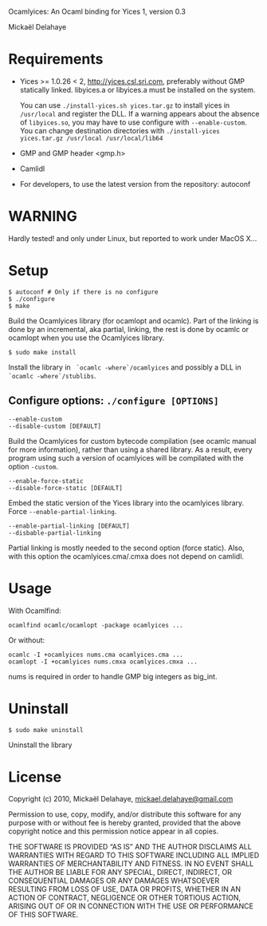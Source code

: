 Ocamlyices: An Ocaml binding for Yices 1, version 0.3

Mickaël Delahaye

Requirements
============

*	Yices >= 1.0.26 < 2, http://yices.csl.sri.com,
	preferably without GMP statically linked.
	libyices.a or libyices.a must be installed on the system.

	You can use `./install-yices.sh yices.tar.gz` to install yices in `/usr/local`
	and register the DLL. If a warning appears about the absence of `libyices.so`,
	you may have to use configure with `--enable-custom`. You can change
	destination directories with
	`./install-yices yices.tar.gz /usr/local /usr/local/lib64`

*	GMP and GMP header <gmp.h>

*	Camlidl

*	For developers, to use the latest version from the repository: autoconf


WARNING
=======

Hardly tested! and only under Linux, but reported to work under MacOS X...


Setup
=====

	$ autoconf # Only if there is no configure
	$ ./configure
	$ make

Build the Ocamlyices library (for ocamlopt and ocamlc).
Part of the linking is done by an incremental, aka partial, linking, the rest is
done by ocamlc or ocamlopt when you use the Ocamlyices library.

	$ sudo make install

Install the library in `` `ocamlc -where`/ocamlyices`` and possibly a DLL in
`` `ocamlc -where`/stublibs``.


Configure options: `./configure [OPTIONS]`
------------------------------------------  

	--enable-custom
	--disable-custom [DEFAULT]

Build the Ocamlyices for custom bytecode compilation (see ocamlc manual for
more information), rather than using a shared library. As a result, every
program using such a version of ocamlyices will be compilated with the
option `-custom`.

	--enable-force-static
	--disable-force-static [DEFAULT]

Embed the static version of the Yices library into the ocamlyices library.
Force `--enable-partial-linking`.

	--enable-partial-linking [DEFAULT]
	--disbable-partial-linking

Partial linking is mostly needed to the second option (force static). Also,
with this option the ocamlyices.cma/.cmxa does not depend on camlidl.


Usage
=====

With Ocamlfind:

    ocamlfind ocamlc/ocamlopt -package ocamlyices ...

Or without:

    ocamlc -I +ocamlyices nums.cma ocamlyices.cma ...
    ocamlopt -I +ocamlyices nums.cmxa ocamlyices.cmxa ...

nums is required in order to handle GMP big integers as big_int.


Uninstall
=========

    $ sudo make uninstall

Uninstall the library


License
=======

Copyright (c) 2010, Mickaël Delahaye, mickael.delahaye@gmail.com

Permission to use, copy, modify, and/or distribute this software for any purpose
with or without fee is hereby granted, provided that the above copyright notice
and this permission notice appear in all copies.

THE SOFTWARE IS PROVIDED “AS IS” AND THE AUTHOR DISCLAIMS ALL WARRANTIES WITH
REGARD TO THIS SOFTWARE INCLUDING ALL IMPLIED WARRANTIES OF MERCHANTABILITY AND
FITNESS. IN NO EVENT SHALL THE AUTHOR BE LIABLE FOR ANY SPECIAL, DIRECT,
INDIRECT, OR CONSEQUENTIAL DAMAGES OR ANY DAMAGES WHATSOEVER RESULTING FROM LOSS
OF USE, DATA OR PROFITS, WHETHER IN AN ACTION OF CONTRACT, NEGLIGENCE OR OTHER
TORTIOUS ACTION, ARISING OUT OF OR IN CONNECTION WITH THE USE OR PERFORMANCE OF
THIS SOFTWARE.

